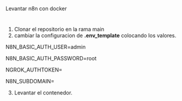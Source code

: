 
Levantar n8n con docker
#
1. Clonar el repositorio en la rama main
2. cambiar la configuracion de **.env_template** colocando los valores.

N8N_BASIC_AUTH_USER=admin

N8N_BASIC_AUTH_PASSWORD=root

NGROK_AUTHTOKEN=

N8N_SUBDOMAIN=

3. Levantar el contenedor.
